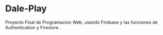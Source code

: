 # Dale-Play
Proyecto Final de Programacion Web, usando Firebase y las funciones de Authentication y Firestore .
